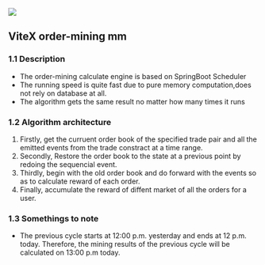 ![](https://gimg2.baidu.com/image_search/src=http%3A%2F%2Fwww.cryptoninjas.net%2Fwp-content%2Fuploads%2Fvite-network-crypto-ninjas.png&refer=http%3A%2F%2Fwww.cryptoninjas.net&app=2002&size=f9999,10000&q=a80&n=0&g=0n&fmt=jpeg?sec=1629619941&t=35efe21ace7cb9b2669e394c42773753)

## ViteX order-mining mm
### 1.1 Description

- The order-mining calculate engine is based on SpringBoot Scheduler
- The running speed is quite fast due to pure memory computation,does not rely on database at all.
- The algorithm gets the same result no matter how many times it runs

### 1.2 Algorithm architecture

1. Firstly, get the curruent order book of the specified trade pair and all the emitted events from the trade constract at a time range.
2. Secondly, Restore the order book to the state at a previous point by redoing the sequencial event.
3. Thirdly, begin with the old order book and do forward with the events so as to calculate reward of each order.
4. Finally, accumulate the reward of diffent market of all the orders for a user.


### 1.3 **Somethings to note**
- The previous cycle starts at 12:00 p.m. yesterday and ends at 12 p.m. today. Therefore, the mining results of the previous cycle will be calculated on 13:00 p.m today.